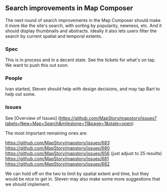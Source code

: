 ## Search improvements in Map Composer

The next round of search improvements in the Map Composer should make it more like the site's search,
with sorting by popularity, newness, etc. And it should display thumbnails and abstracts. Ideally it
also lets users filter the search by current spatial and temporal extents.

### Spec

This is in process and in a decent state. See the tickets for what's on tap. We want to push this out
soon.

### People
Ivan started, Steven should help with design decisions, and may tap Bart to help out some.

### Issues

See [Overview of Issues] (https://github.com/MapStory/mapstory/issues?labels=New+Map+Search&milestone=11&page=1&state=open)

The most important remaining ones are:

https://github.com/MapStory/mapstory/issues/683
https://github.com/MapStory/mapstory/issues/680
https://github.com/MapStory/mapstory/issues/656 (just adjust to 25 results)
https://github.com/MapStory/mapstory/issues/681
https://github.com/MapStory/mapstory/issues/682

We can hold off on the two to limit by spatial extent and time, but they would be nice to get in. Steven may also
make some more suggestions that we should implement.
